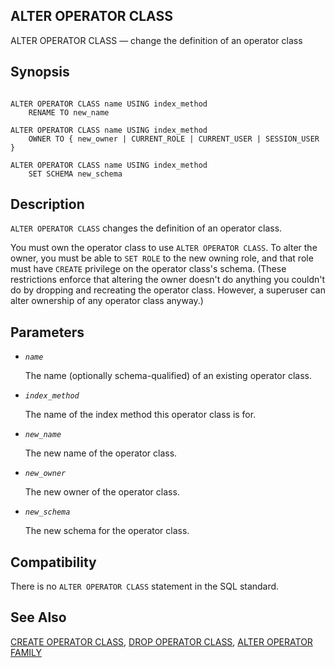 ## ALTER OPERATOR CLASS

ALTER OPERATOR CLASS — change the definition of an operator class

## Synopsis

```

ALTER OPERATOR CLASS name USING index_method
    RENAME TO new_name

ALTER OPERATOR CLASS name USING index_method
    OWNER TO { new_owner | CURRENT_ROLE | CURRENT_USER | SESSION_USER }

ALTER OPERATOR CLASS name USING index_method
    SET SCHEMA new_schema
```

## Description

`ALTER OPERATOR CLASS` changes the definition of an operator class.

You must own the operator class to use `ALTER OPERATOR CLASS`. To alter the owner, you must be able to `SET ROLE` to the new owning role, and that role must have `CREATE` privilege on the operator class's schema. (These restrictions enforce that altering the owner doesn't do anything you couldn't do by dropping and recreating the operator class. However, a superuser can alter ownership of any operator class anyway.)

## Parameters

* *`name`*

    The name (optionally schema-qualified) of an existing operator class.

* *`index_method`*

    The name of the index method this operator class is for.

* *`new_name`*

    The new name of the operator class.

* *`new_owner`*

    The new owner of the operator class.

* *`new_schema`*

    The new schema for the operator class.

## Compatibility

There is no `ALTER OPERATOR CLASS` statement in the SQL standard.

## See Also

[CREATE OPERATOR CLASS](sql-createopclass.html "CREATE OPERATOR CLASS"), [DROP OPERATOR CLASS](sql-dropopclass.html "DROP OPERATOR CLASS"), [ALTER OPERATOR FAMILY](sql-alteropfamily.html "ALTER OPERATOR FAMILY")